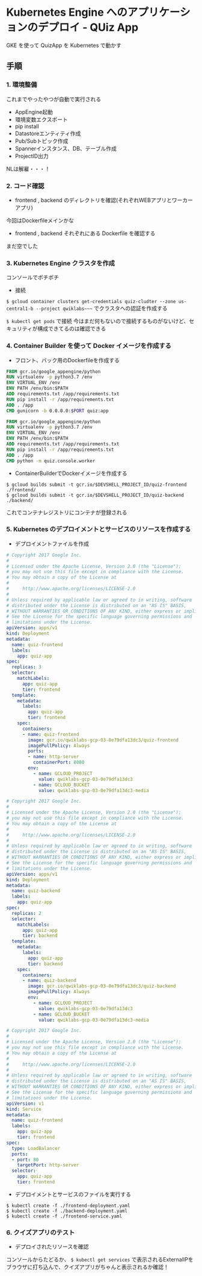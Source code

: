 # Kubernetes Engine へのアプリケーションのデプロイ - QUiz App

GKE を使って QuizApp を Kubernetes で動かす

## 手順

### 1. 環境整備

これまでやったやつが自動で実行される
- AppEngine起動
- 環境変数エクスポート
- pip install
- Datastoreエンティティ作成
- Pub/Subトピック作成
- Spannerインスタンス、DB、テーブル作成
- ProjectID出力

NLは解雇・・・！

### 2. コード確認

- frontend , backend のディレクトリを確認(それぞれWEBアプリとワーカーアプリ)

今回はDockerfileメインかな

- frontend , backend それぞれにある Dockerfile を確認する

まだ空でした

### 3. Kubernetes Engine クラスタを作成

コンソールでポチポチ

- 接続

`$ gcloud container clusters get-credentials quiz-cludter --zone us-central1-b --project qwiklabs~~~`
でクラスタへの認証を作成する

`$ kubectl get pods`
で接続
今はまだ何もないので接続するものがないけど、セキュリティが構成できてるのは確認できる

### 4. Container Builder を使って Docker イメージを作成する

- フロント、バック用のDockerfileを作成する

```Dockerfile
FROM gcr.io/google_appengine/python
RUN virtualenv -p python3.7 /env
ENV VIRTUAL_ENV /env
ENV PATH /env/bin:$PATH
ADD requirements.txt /app/requirements.txt
RUN pip install -r /app/requirements.txt
ADD . /app
CMD gunicorn -b 0.0.0.0:$PORT quiz:app
```

```Dockerfile
FROM gcr.io/google_appengine/python
RUN virtualenv -p python3.7 /env
ENV VIRTUAL_ENV /env
ENV PATH /env/bin:$PATH
ADD requirements.txt /app/requirements.txt
RUN pip install -r /app/requirements.txt
ADD . /app
CMD python -m quiz.console.worker
```

- ContainerBuilderでDockerイメージを作成する

```
$ gcloud builds submit -t gcr.io/$DEVSHELL_PROJECT_ID/quiz-frontend ./frontend/
$ gcloud builds submit -t gcr.io/$DEVSHELL_PROJECT_ID/quiz-backend ./backend/
```

これでコンテナレジストリにコンテナが登録される

### 5. Kubernetes のデプロイメントとサービスのリソースを作成する

- デプロイメントファイルを作成

```yaml
# Copyright 2017 Google Inc.
#
# Licensed under the Apache License, Version 2.0 (the "License");
# you may not use this file except in compliance with the License.
# You may obtain a copy of the License at
#
#     http://www.apache.org/licenses/LICENSE-2.0
#
# Unless required by applicable law or agreed to in writing, software
# distributed under the License is distributed on an "AS IS" BASIS,
# WITHOUT WARRANTIES OR CONDITIONS OF ANY KIND, either express or implied.
# See the License for the specific language governing permissions and
# limitations under the License.
apiVersion: apps/v1
kind: Deployment
metadata:
  name: quiz-frontend
  labels:
    app: quiz-app
spec:
  replicas: 3
  selector:
    matchLabels:
      app: quiz-app
      tier: frontend
  template:
    metadata:
      labels:
        app: quiz-app
        tier: frontend
    spec:
      containers:
      - name: quiz-frontend
        image: gcr.io/qwiklabs-gcp-03-0e79dfa13dc3/quiz-frontend
        imagePullPolicy: Always
        ports:
        - name: http-server
          containerPort: 8080
        env:
          - name: GCLOUD_PROJECT
            value: qwiklabs-gcp-03-0e79dfa13dc3
          - name: GCLOUD_BUCKET
            value: qwiklabs-gcp-03-0e79dfa13dc3-media
```

```yaml
# Copyright 2017 Google Inc.
#
# Licensed under the Apache License, Version 2.0 (the "License");
# you may not use this file except in compliance with the License.
# You may obtain a copy of the License at
#
#     http://www.apache.org/licenses/LICENSE-2.0
#
# Unless required by applicable law or agreed to in writing, software
# distributed under the License is distributed on an "AS IS" BASIS,
# WITHOUT WARRANTIES OR CONDITIONS OF ANY KIND, either express or implied.
# See the License for the specific language governing permissions and
# limitations under the License.
apiVersion: apps/v1
kind: Deployment
metadata:
  name: quiz-backend
  labels:
    app: quiz-app
spec:
  replicas: 2
  selector:
    matchLabels:
      app: quiz-app
      tier: backend
  template:
    metadata:
      labels:
        app: quiz-app
        tier: backend
    spec:
      containers:
      - name: quiz-backend
        image: gcr.io/qwiklabs-gcp-03-0e79dfa13dc3/quiz-backend
        imagePullPolicy: Always
        env:
          - name: GCLOUD_PROJECT
            value: qwiklabs-gcp-03-0e79dfa13dc3
          - name: GCLOUD_BUCKET
            value: qwiklabs-gcp-03-0e79dfa13dc3-media
```

```yaml
# Copyright 2017 Google Inc.
#
# Licensed under the Apache License, Version 2.0 (the "License");
# you may not use this file except in compliance with the License.
# You may obtain a copy of the License at
#
#     http://www.apache.org/licenses/LICENSE-2.0
#
# Unless required by applicable law or agreed to in writing, software
# distributed under the License is distributed on an "AS IS" BASIS,
# WITHOUT WARRANTIES OR CONDITIONS OF ANY KIND, either express or implied.
# See the License for the specific language governing permissions and
# limitations under the License.
apiVersion: v1
kind: Service
metadata:
  name: quiz-frontend
  labels:
    app: quiz-app
    tier: frontend
spec:
  type: LoadBalancer
  ports:
  - port: 80
    targetPort: http-server
  selector:
    app: quiz-app
    tier: frontend
```

- デプロイメントとサービスのファイルを実行する

```
$ kubectl create -f ./frontend-deployment.yaml
$ kubectl create -f ./backend-deployment.yaml
$ kubectl create -f ./frontend-service.yaml
```

### 6. クイズアプリのテスト

- デプロイされたリソースを確認

コンソールからたどるか、
`$ kubectl get services`
で表示されるExternalIPをブラウザに打ち込んで、クイズアプリがちゃんと表示されるか確認！